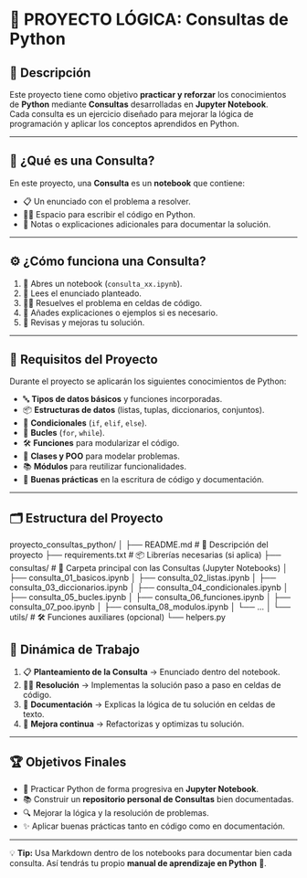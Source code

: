 # 🐍 PROYECTO LÓGICA: Consultas de Python  

## 📖 Descripción  
Este proyecto tiene como objetivo **practicar y reforzar** los conocimientos de **Python** mediante **Consultas** desarrolladas en **Jupyter Notebook**.  
Cada consulta es un ejercicio diseñado para mejorar la lógica de programación y aplicar los conceptos aprendidos en Python.  

---

## 🤔 ¿Qué es una Consulta?  
En este proyecto, una **Consulta** es un **notebook** que contiene:  
- 📋 Un enunciado con el problema a resolver.  
- 👨‍💻 Espacio para escribir el código en Python.  
- 📝 Notas o explicaciones adicionales para documentar la solución.  

---

## ⚙️ ¿Cómo funciona una Consulta?  
1. 📌 Abres un notebook (`consulta_xx.ipynb`).  
2. 🧩 Lees el enunciado planteado.  
3. 👨‍💻 Resuelves el problema en celdas de código.  
4. 📝 Añades explicaciones o ejemplos si es necesario.  
5. 🚀 Revisas y mejoras tu solución.  

---

## 🎯 Requisitos del Proyecto  
Durante el proyecto se aplicarán los siguientes conocimientos de Python:  

- 🔤 **Tipos de datos básicos** y funciones incorporadas.  
- 📦 **Estructuras de datos** (listas, tuplas, diccionarios, conjuntos).  
- 🔀 **Condicionales** (`if`, `elif`, `else`).  
- 🔁 **Bucles** (`for`, `while`).  
- 🛠️ **Funciones** para modularizar el código.  
- 🧱 **Clases y POO** para modelar problemas.  
- 📚 **Módulos** para reutilizar funcionalidades.  
- 📝 **Buenas prácticas** en la escritura de código y documentación.  

---

## 🗂️ Estructura del Proyecto  

proyecto_consultas_python/
│
├── README.md # 📘 Descripción del proyecto
├── requirements.txt # 📦 Librerías necesarias (si aplica)
├── consultas/ # 📒 Carpeta principal con las Consultas (Jupyter Notebooks)
│ ├── consulta_01_basicos.ipynb
│ ├── consulta_02_listas.ipynb
│ ├── consulta_03_diccionarios.ipynb
│ ├── consulta_04_condicionales.ipynb
│ ├── consulta_05_bucles.ipynb
│ ├── consulta_06_funciones.ipynb
│ ├── consulta_07_poo.ipynb
│ ├── consulta_08_modulos.ipynb
│ └── ...
│
└── utils/ # 🛠️ Funciones auxiliares (opcional)
└── helpers.py

## 🏃 Dinámica de Trabajo  

1. 📋 **Planteamiento de la Consulta** → Enunciado dentro del notebook.  
2. 👨‍💻 **Resolución** → Implementas la solución paso a paso en celdas de código.  
3. 📝 **Documentación** → Explicas la lógica de tu solución en celdas de texto.  
4. 🚀 **Mejora continua** → Refactorizas y optimizas tu solución.  

---

## 🏆 Objetivos Finales  
- 🐍 Practicar Python de forma progresiva en **Jupyter Notebook**.  
- 📚 Construir un **repositorio personal de Consultas** bien documentadas.  
- 🔍 Mejorar la lógica y la resolución de problemas.  
- ✨ Aplicar buenas prácticas tanto en código como en documentación.  

---

💡 **Tip:** Usa Markdown dentro de los notebooks para documentar bien cada consulta. Así tendrás tu propio **manual de aprendizaje en Python** 📒.  